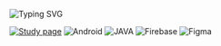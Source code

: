 ![Typing SVG](https://readme-typing-svg.herokuapp.com?font=Fjalla+One&size=50&pause=1000&color=F73D93DB&background=16003B&center=true&multiline=true&width=800&height=80&lines=Hello%2C+World+)
 
 [![Study page](http://img.shields.io/badge/-STUDY%20PAGE-black?style=flat-square&logo=Tistory&link=https://heather-min.tistory.com//)](https://heather-min.tistory.com/)  ![Android](http://img.shields.io/badge/-Android-Green?style=flat-square&logo=Android) ![JAVA](http://img.shields.io/badge/-JAVA-red?style=flat-square) ![Firebase](http://img.shields.io/badge/-Firebase-yellow?style=flat-square&logo=Firebase) ![Figma](http://img.shields.io/badge/-Figma-pink?style=flat-square&logo=Figma)
